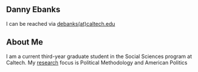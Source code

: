 ## Danny Ebanks



I can be reached via [debanks(at)caltech.edu](debanks@caltech.edu) 
## About Me

I am a current third-year graduate student in the Social Sciences program at Caltech. My [research](/research) focus is 
Political Methodology and American Politics

